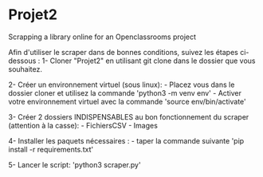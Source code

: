 # Projet2
Scrapping a library online for an Openclassrooms project

Afin d'utiliser le scraper dans de bonnes conditions, suivez les étapes ci-dessous :
1- Cloner "Projet2" en utilisant git clone dans le dossier que vous souhaitez.

2- Créer un environnement virtuel (sous linux):
    - Placez vous dans le dossier cloner et utilisez la commande 'python3 -m venv env'
    - Activer votre environnement virtuel avec la commande 'source env/bin/activate'

3- Créer 2 dossiers INDISPENSABLES au bon fonctionnement du scraper (attention à la casse):
    - FichiersCSV
    - Images

4- Installer les paquets nécessaires :
    - taper la commande suivante 'pip install -r requirements.txt'

5- Lancer le script:
    'python3 scraper.py'
